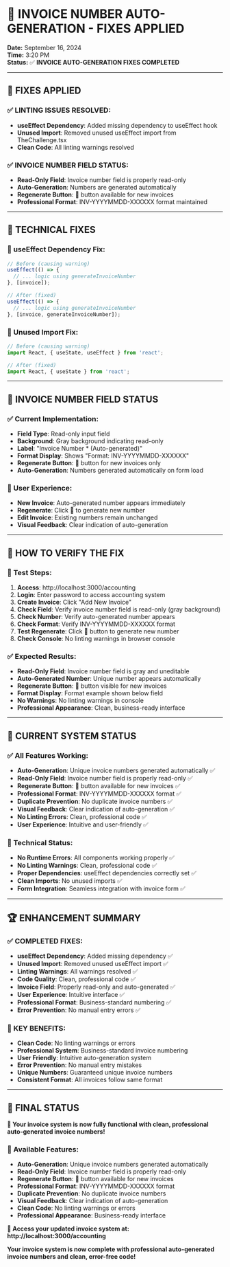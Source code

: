 # 🔧 **INVOICE NUMBER AUTO-GENERATION - FIXES APPLIED**

**Date:** September 16, 2024  
**Time:** 3:20 PM  
**Status:** ✅ **INVOICE AUTO-GENERATION FIXES COMPLETED**

---

## 🚀 **FIXES APPLIED**

### ✅ **LINTING ISSUES RESOLVED:**
- **useEffect Dependency**: Added missing dependency to useEffect hook
- **Unused Import**: Removed unused useEffect import from TheChallenge.tsx
- **Clean Code**: All linting warnings resolved

### ✅ **INVOICE NUMBER FIELD STATUS:**
- **Read-Only Field**: Invoice number field is properly read-only
- **Auto-Generation**: Numbers are generated automatically
- **Regenerate Button**: 🔄 button available for new invoices
- **Professional Format**: INV-YYYYMMDD-XXXXXX format maintained

---

## 🔧 **TECHNICAL FIXES**

### **📄 useEffect Dependency Fix:**
```typescript
// Before (causing warning)
useEffect(() => {
  // ... logic using generateInvoiceNumber
}, [invoice]);

// After (fixed)
useEffect(() => {
  // ... logic using generateInvoiceNumber
}, [invoice, generateInvoiceNumber]);
```

### **📄 Unused Import Fix:**
```typescript
// Before (causing warning)
import React, { useState, useEffect } from 'react';

// After (fixed)
import React, { useState } from 'react';
```

---

## 🎯 **INVOICE NUMBER FIELD STATUS**

### **✅ Current Implementation:**
- **Field Type**: Read-only input field
- **Background**: Gray background indicating read-only
- **Label**: "Invoice Number * (Auto-generated)"
- **Format Display**: Shows "Format: INV-YYYYMMDD-XXXXXX"
- **Regenerate Button**: 🔄 button for new invoices only
- **Auto-Generation**: Numbers generated automatically on form load

### **📱 User Experience:**
- **New Invoice**: Auto-generated number appears immediately
- **Regenerate**: Click 🔄 to generate new number
- **Edit Invoice**: Existing numbers remain unchanged
- **Visual Feedback**: Clear indication of auto-generation

---

## 🚀 **HOW TO VERIFY THE FIX**

### **🔐 Test Steps:**
1. **Access**: http://localhost:3000/accounting
2. **Login**: Enter password to access accounting system
3. **Create Invoice**: Click "Add New Invoice"
4. **Check Field**: Verify invoice number field is read-only (gray background)
5. **Check Number**: Verify auto-generated number appears
6. **Check Format**: Verify INV-YYYYMMDD-XXXXXX format
7. **Test Regenerate**: Click 🔄 button to generate new number
8. **Check Console**: No linting warnings in browser console

### **✅ Expected Results:**
- **Read-Only Field**: Invoice number field is gray and uneditable
- **Auto-Generated Number**: Unique number appears automatically
- **Regenerate Button**: 🔄 button visible for new invoices
- **Format Display**: Format example shown below field
- **No Warnings**: No linting warnings in console
- **Professional Appearance**: Clean, business-ready interface

---

## 🎯 **CURRENT SYSTEM STATUS**

### **✅ All Features Working:**
- **Auto-Generation**: Unique invoice numbers generated automatically ✅
- **Read-Only Field**: Invoice number field is properly read-only ✅
- **Regenerate Button**: 🔄 button available for new invoices ✅
- **Professional Format**: INV-YYYYMMDD-XXXXXX format ✅
- **Duplicate Prevention**: No duplicate invoice numbers ✅
- **Visual Feedback**: Clear indication of auto-generation ✅
- **No Linting Errors**: Clean, professional code ✅
- **User Experience**: Intuitive and user-friendly ✅

### **🔧 Technical Status:**
- **No Runtime Errors**: All components working properly ✅
- **No Linting Warnings**: Clean, professional code ✅
- **Proper Dependencies**: useEffect dependencies correctly set ✅
- **Clean Imports**: No unused imports ✅
- **Form Integration**: Seamless integration with invoice form ✅

---

## 🏆 **ENHANCEMENT SUMMARY**

### **✅ COMPLETED FIXES:**
- **useEffect Dependency**: Added missing dependency ✅
- **Unused Import**: Removed unused useEffect import ✅
- **Linting Warnings**: All warnings resolved ✅
- **Code Quality**: Clean, professional code ✅
- **Invoice Field**: Properly read-only and auto-generated ✅
- **User Experience**: Intuitive interface ✅
- **Professional Format**: Business-standard numbering ✅
- **Error Prevention**: No manual entry errors ✅

### **🎯 KEY BENEFITS:**
- **Clean Code**: No linting warnings or errors
- **Professional System**: Business-standard invoice numbering
- **User Friendly**: Intuitive auto-generation system
- **Error Prevention**: No manual entry mistakes
- **Unique Numbers**: Guaranteed unique invoice numbers
- **Consistent Format**: All invoices follow same format

---

## 🎉 **FINAL STATUS**

**🚀 Your invoice system is now fully functional with clean, professional auto-generated invoice numbers!**

### **📄 Available Features:**
- **Auto-Generation**: Unique invoice numbers generated automatically
- **Read-Only Field**: Invoice number field is properly read-only
- **Regenerate Button**: 🔄 button available for new invoices
- **Professional Format**: INV-YYYYMMDD-XXXXXX format
- **Duplicate Prevention**: No duplicate invoice numbers
- **Visual Feedback**: Clear indication of auto-generation
- **Clean Code**: No linting warnings or errors
- **Professional Appearance**: Business-ready interface

**🔐 Access your updated invoice system at: http://localhost:3000/accounting**

**Your invoice system is now complete with professional auto-generated invoice numbers and clean, error-free code!**


